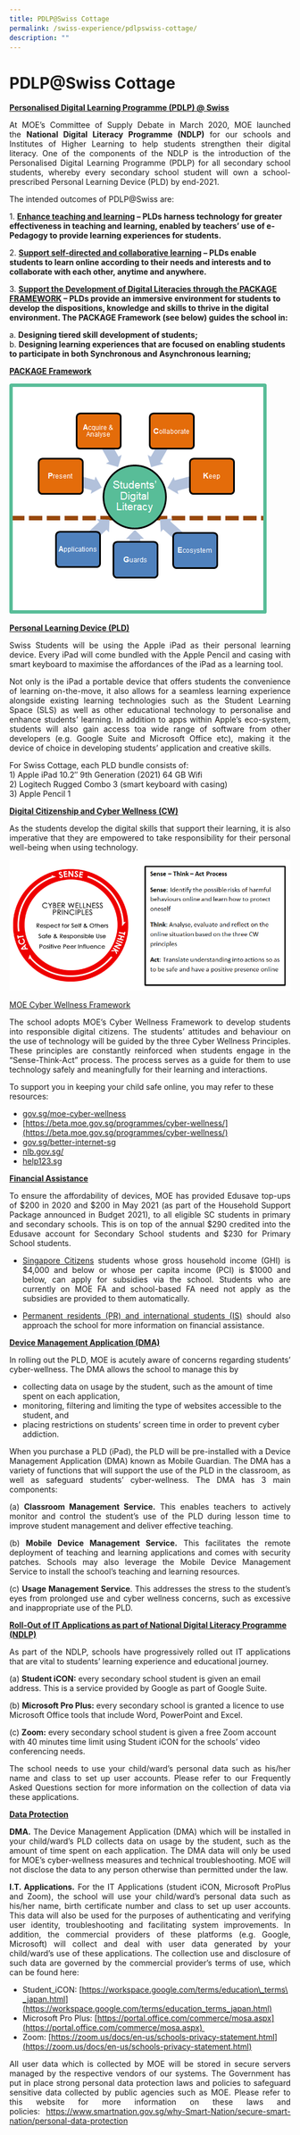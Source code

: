 ```yaml
---
title: PDLP@Swiss Cottage
permalink: /swiss-experience/pdlpswiss-cottage/
description: ""
---
```

# PDLP@Swiss Cottage

<b><u>Personalised Digital Learning Programme (PDLP) @ Swiss</u></b>

<p style="text-align: justify;">At MOE’s Committee of Supply Debate in March 2020, MOE launched the <b>National Digital Literacy Programme (NDLP)</b> for our schools and Institutes of Higher Learning to help students strengthen their digital literacy. One of the components of the NDLP is the introduction of the Personalised Digital Learning Programme (PDLP) for all secondary school students, whereby every secondary school student will own a school-prescribed Personal Learning Device (PLD) by end-2021.</p>

The intended outcomes of PDLP@Swiss are:

1\.  <b><u>Enhance teaching and learning</u> – PLDs harness technology for greater effectiveness in teaching and learning, enabled by teachers’ use of e-Pedagogy to provide learning experiences for students.</b>
   
2\.  <b><u>Support self-directed and collaborative learning</u> – PLDs enable students to learn online according to their needs and interests and to collaborate with each other, anytime and anywhere.</b> 
	 
3\.  <b><u>Support the Development of Digital Literacies through the PACKAGE FRAMEWORK</u> – PLDs provide an immersive environment for students to develop the dispositions, knowledge and skills to thrive in the digital environment. The PACKAGE Framework (see below) guides the school in:</b>
    
a.  **Designing tiered skill development of students;**  
b.  **Designing learning experiences that are focused on enabling students to participate in both Synchronous and Asynchronous learning;**
        

<b><u>PACKAGE Framework</u></b>

![](/images/Swiss%20Experience/Package-Framework.png)

<b><u>Personal Learning Device (PLD)</u></b>

<p style="text-align: justify;">Swiss Students will be using the Apple iPad as their personal learning device. Every iPad will come bundled with the Apple Pencil and casing with smart keyboard to maximise the affordances of the iPad as a learning tool.</p>

<p style="text-align: justify;">Not only is the iPad a portable device that offers students the convenience of learning on-the-move, it also allows for a seamless learning experience alongside existing learning technologies such as the Student Learning Space (SLS) as well as other educational technology to personalise and enhance students’ learning. In addition to apps within Apple’s eco-system, students will also gain access toa wide range of software from other developers (e.g. Google Suite and Microsoft Office etc), making it the device of choice in developing students’ application and creative skills.</p>

For Swiss Cottage, each PLD bundle consists of:  
1\) Apple iPad 10.2″ 9th Generation (2021) 64 GB Wifi  
2\) Logitech Rugged Combo 3 (smart keyboard with casing)  
3\) Apple Pencil 1

<b><u>Digital Citizenship and Cyber Wellness (CW)</u></b>

<p style="text-align: justify;">As the students develop the digital skills that support their learning, it is also imperative that they are empowered to take responsibility for their personal well-being when using technology.</p>

![](/images/Swiss%20Experience/MOE-Cyber-Wellness-Framework.png)

<u>MOE Cyber Wellness Framework</u>

<p style="text-align: justify;">The school adopts MOE’s Cyber Wellness Framework to develop students into responsible digital citizens. The students’ attitudes and behaviour on the use of technology will be guided by the three Cyber Wellness Principles. These principles are constantly reinforced when students engage in the “Sense-Think-Act” process. The process serves as a guide for them to use technology safely and meaningfully for their learning and interactions.</p>

To support you in keeping your child safe online, you may refer to these resources:

*   [gov.sg/moe-cyber-wellness](http://gov.sg/moe-cyber-wellness)
*   [https://beta.moe.gov.sg/programmes/cyber-wellness/](https://beta.moe.gov.sg/programmes/cyber-wellness/)
*   [gov.sg/better-internet-sg](http://gov.sg/better-internet-sg)
*   [nlb.gov.sg/](http://nlb.gov.sg/)
*   [help123.sg](http://help123.sg/)


<b><u>Financial Assistance</u></b>

<p style="text-align: justify;">To ensure the affordability of devices, MOE has provided Edusave top-ups of $200 in 2020 and $200 in May 2021 (as part of the Household Support Package announced in Budget 2021), to all eligible SC students in primary and secondary schools. This is on top of the annual $290 credited into the Edusave account for Secondary School students and $230 for Primary School students.</p>

*   <p style="text-align: justify;"><u>Singapore Citizens</u> students whose gross household income (GHI) is $4,000 and below or whose per capita income (PCI) is $1000 and below, can apply for subsidies via the school. Students who are currently on MOE FA and school-based FA need not apply as the subsidies are provided to them automatically.</p>
*   <p style="text-align: justify;"><u>Permanent residents (PR) and international students (IS)</u> should also approach the school for more information on financial assistance.</p>

<b><u>Device Management Application (DMA)</u></b>

<p style="text-align: justify;">In rolling out the PLD, MOE is acutely aware of concerns regarding students’ cyber-wellness. The DMA allows the school to manage this by</p>

*   collecting data on usage by the student, such as the amount of time spent on each application,
*   monitoring, filtering and limiting the type of websites accessible to the student, and
*   placing restrictions on students’ screen time in order to prevent cyber addiction.

<p style="text-align: justify;">When you purchase a PLD (iPad), the PLD will be pre-installed with a Device Management Application (DMA) known as Mobile Guardian. The DMA has a variety of functions that will support the use of the PLD in the classroom, as well as safeguard students’ cyber-wellness. The DMA has 3 main components:</p>

<p style="text-align: justify;">(a) <b>Classroom Management Service.</b> This enables teachers to actively monitor and control the student’s use of the PLD during lesson time to improve student management and deliver effective teaching.</p>

<p style="text-align: justify;">(b) <b>Mobile Device Management Service.</b> This facilitates the remote deployment of teaching and learning applications and comes with security patches. Schools may also leverage the Mobile Device Management Service to install the school’s teaching and learning resources.</p>

<p style="text-align: justify;">(c) <b>Usage Management Service</b>. This addresses the stress to the student’s eyes from prolonged use and cyber wellness concerns, such as excessive and inappropriate use of the PLD.</p>

<b><u>Roll-Out of IT Applications as part of National Digital Literacy Programme (NDLP)</u></b>

<p style="text-align: justify;">As part of the NDLP, schools have progressively rolled out IT applications that are vital to students’ learning experience and educational journey.</p>

(a) **Student iCON:** every secondary school student is given an email address. This is a service provided by Google as part of Google Suite.

(b) **Microsoft Pro Plus:** every secondary school is granted a licence to use Microsoft Office tools that include Word, PowerPoint and Excel.

(c) **Zoom:** every secondary school student is given a free Zoom account with 40 minutes time limit using Student iCON for the schools’ video conferencing needs.

<p style="text-align: justify;">The school needs to use your child/ward’s personal data such as his/her name and class to set up user accounts. Please refer to our Frequently Asked Questions section for more information on the collection of data via these applications.</p>

<b><u>Data Protection</u></b>

<p style="text-align: justify;"><b>DMA.</b> The Device Management Application (DMA) which will be installed in your child/ward’s PLD collects data on usage by the student, such as the amount of time spent on each application. The DMA data will only be used for MOE’s cyber-wellness measures and technical troubleshooting. MOE will not disclose the data to any person otherwise than permitted under the law.</p>

<p style="text-align: justify;"><b>I.T. Applications.</b> For the IT Applications (student iCON, Microsoft ProPlus and Zoom), the school will use your child/ward’s personal data such as his/her name, birth certificate number and class to set up user accounts. This data will also be used for the purposes of authenticating and verifying user identity, troubleshooting and facilitating system improvements. In addition, the commercial providers of these platforms (e.g. Google, Microsoft) will collect and deal with user data generated by your child/ward’s use of these applications. The collection use and disclosure of such data are governed by the commercial provider’s terms of use, which can be found here:</p>

*   Student\_iCON: [https://workspace.google.com/terms/education\_terms\_japan.html](https://workspace.google.com/terms/education_terms_japan.html)
*   Microsoft Pro Plus: [https://portal.office.com/commerce/mosa.aspx](https://portal.office.com/commerce/mosa.aspx) 
*   Zoom: [https://zoom.us/docs/en-us/schools-privacy-statement.html](https://zoom.us/docs/en-us/schools-privacy-statement.html)

<p style="text-align: justify;">All user data which is collected by MOE will be stored in secure servers managed by the respective vendors of our systems. The Government has put in place strong personal data protection laws and policies to safeguard sensitive data collected by public agencies such as MOE. Please refer to this website for more information on these laws and policies: <a href="https://www.smartnation.gov.sg/why-Smart-Nation/secure-smart-nation/personal-data-protection">https://www.smartnation.gov.sg/why-Smart-Nation/secure-smart-nation/personal-data-protection</a></p>